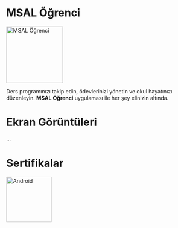 # MSAL Öğrenci

<img src="https://hebbkx1anhila5yf.public.blob.vercel-storage.com/rounded-in-photoretrica%20%284%29-u6Yox6ZWzjPyIcrgivt5FqpFEG15n3.png" alt="MSAL Öğrenci" width="150" style="pointer-events: none;">

Ders programınızı takip edin, ödevlerinizi yönetin ve okul hayatınızı düzenleyin. **MSAL Öğrenci** uygulaması ile her şey elinizin altında.

# Ekran Görüntüleri

...

# Sertifikalar

<img src="https://r.resimlink.com/hZjb5w.webp" alt="Android" width="120" style="pointer-events: none;">
